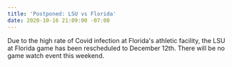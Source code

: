 ```yaml
---
title: 'Postponed: LSU vs Florida'
date: 2020-10-16 21:09:00 -07:00
---
```


Due to the high rate of Covid infection at Florida's athletic facility, the LSU at Florida game has been rescheduled to December 12th. There will be no game watch event this weekend.